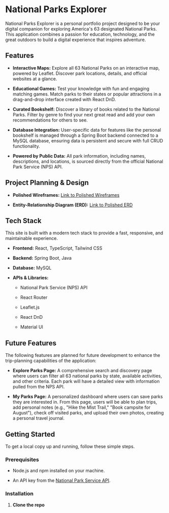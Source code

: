 # National Parks Explorer

National Parks Explorer is a personal portfolio project designed to be your digital companion for exploring America's 63 designated National Parks. This application combines a passion for education, technology, and the great outdoors to build a digital experience that inspires adventure.

## Features

* **Interactive Maps:** Explore all 63 National Parks on an interactive map, powered by Leaflet. Discover park locations, details, and official websites at a glance.

* **Educational Games:** Test your knowledge with fun and engaging matching games. Match parks to their states or popular attractions in a drag-and-drop interface created with React DnD.

* **Curated Bookshelf:** Discover a library of books related to the National Parks. Filter by genre to find your next great read and add your own recommendations for others to see.

* **Database Integration:** User-specific data for features like the personal bookshelf is managed through a Spring Boot backend connected to a MySQL database, ensuring data is persistent and secure with full CRUD functionality.

* **Powered by Public Data:** All park information, including names, descriptions, and locations, is sourced directly from the official National Park Service (NPS) API.

## Project Planning & Design

* **Polished Wireframes:** [Link to Polished Wireframes](https://www.figma.com/board/jHZ4IzxmYTfHrVcxSj6Jo1/National-Parks-Explorer-Updated-Wireframes?node-id=0-1&p=f&t=XxDyGPlQ2JZGfOxW-0)


* **Entity-Relationship Diagram (ERD):** [Link to Polished ERD](https://www.figma.com/board/8XXVZlcd3bWvOlJSUqFuf4/ERD?node-id=0-1&p=f&t=KKCkIZPtfMIM4fBZ-0)


## Tech Stack

This site is built with a modern tech stack to provide a fast, responsive, and maintainable experience.

* **Frontend:** React, TypeScript, Tailwind CSS

* **Backend:** Spring Boot, Java

* **Database:** MySQL

* **APIs & Libraries:**

  * National Park Service (NPS) API

  * React Router

  * Leaflet.js

  * React DnD
    
  * Material UI

## Future Features

The following features are planned for future development to enhance the trip-planning capabilities of the application:

* **Explore Parks Page:** A comprehensive search and discovery page where users can filter all 63 national parks by state, available activities, and other criteria. Each park will have a detailed view with information pulled from the NPS API.

* **My Parks Page:** A personalized dashboard where users can save parks they are interested in. From this page, users will be able to plan trips, add personal notes (e.g., "Hike the Mist Trail," "Book campsite for August"), check off visited parks, and upload their own photos, creating a personal travel journal.

## Getting Started

To get a local copy up and running, follow these simple steps.

### Prerequisites

* Node.js and npm installed on your machine.

* An API key from the [National Park Service API](https://www.nps.gov/subjects/developer/get-started.htm).

### Installation

1. **Clone the repo**
